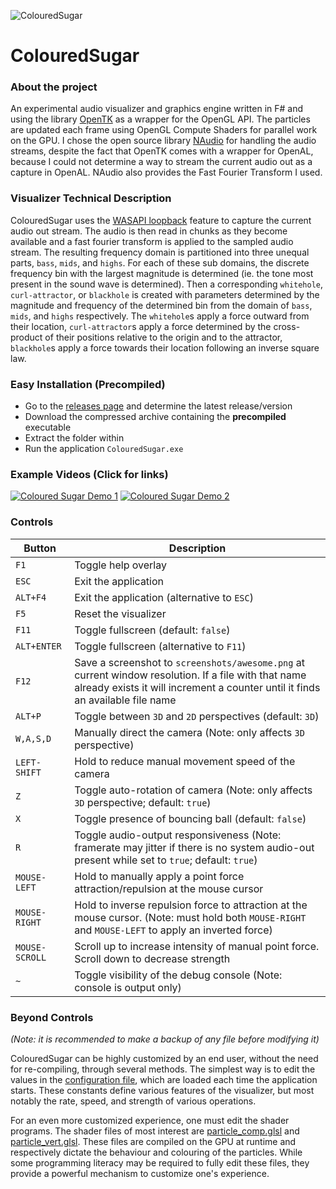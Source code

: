 ﻿![ColouredSugar](res/ColouredSugar.ico)
# ColouredSugar

### About the project
An experimental audio visualizer and graphics engine written in F# and using the library [OpenTK](https://github.com/opentk/opentk) as a wrapper for the OpenGL API.
The particles are updated each frame using OpenGL Compute Shaders for parallel work on the GPU.
I chose the open source library [NAudio](https://github.com/naudio/NAudio) for handling the audio streams, despite the fact that OpenTK comes with a wrapper for OpenAL, 
because I could not determine a way to stream the current audio out as a capture in OpenAL.
NAudio also provides the Fast Fourier Transform I used.

### Visualizer Technical Description
ColouredSugar uses the [WASAPI loopback](https://docs.microsoft.com/en-us/windows/win32/coreaudio/loopback-recording) 
feature to capture the current audio out stream. The audio is then read in chunks as they become available 
and a fast fourier transform is applied to the sampled audio stream. The resulting frequency domain is partitioned into three unequal parts, 
`bass`, `mids`, and `highs`. For each of these sub domains, the discrete frequency bin with the largest magnitude is determined 
(ie. the tone most present in the sound wave is determined). 
Then a corresponding `whitehole`, `curl-attractor`, or `blackhole` is created with parameters determined by the magnitude and frequency of the 
determined bin from the domain of `bass`, `mids`, and `highs` respectively. The `whitehole`s apply a force outward from their location, 
`curl-attractor`s apply a force determined by the cross-product of their positions relative to the origin and to the attractor, 
`blackhole`s apply a force towards their location following an inverse square law.

### Easy Installation (Precompiled)
- Go to the [releases page](https://github.com/ryco117/ColouredSugar/releases) and determine the latest release/version
- Download the compressed archive containing the **precompiled** executable
- Extract the folder within
- Run the application `ColouredSugar.exe`

### Example Videos (Click for links)
[![Coloured Sugar Demo 1](https://img.youtube.com/vi/p_YMFBeia4w/0.jpg)](https://www.youtube.com/watch?v=p_YMFBeia4w "Coloured Sugar Demo 1")
[![Coloured Sugar Demo 2](https://img.youtube.com/vi/tWfhWh-3q38/0.jpg)](https://www.youtube.com/watch?v=tWfhWh-3q38 "Coloured Sugar Demo 2")

### Controls
| Button | Description |
| ------ | ----------- |
| `F1`   | Toggle help overlay |
| `ESC`  | Exit the application |
| `ALT+F4`  | Exit the application (alternative to `ESC`) |
| `F5`  | Reset the visualizer |
| `F11`  | Toggle fullscreen (default: `false`) |
| `ALT+ENTER`  | Toggle fullscreen (alternative to `F11`) |
| `F12` | Save a screenshot to `screenshots/awesome.png` at current window resolution. If a file with that name already exists it will increment a counter until it finds an available file name |
| `ALT+P`  | Toggle between `3D` and `2D` perspectives (default: `3D`) |
| `W,A,S,D` | Manually direct the camera (Note: only affects `3D` perspective) |
| `LEFT-SHIFT` | Hold to reduce manual movement speed of the camera |
| `Z` | Toggle auto-rotation of camera (Note: only affects `3D` perspective; default: `true`) |
| `X` | Toggle presence of bouncing ball (default: `false`) |
| `R` | Toggle audio-output responsiveness (Note: framerate may jitter if there is no system audio-out present while set to `true`; default: `true`) |
| `MOUSE-LEFT` | Hold to manually apply a point force attraction/repulsion at the mouse cursor |
| `MOUSE-RIGHT` | Hold to inverse repulsion force to attraction at the mouse cursor. (Note: must hold both `MOUSE-RIGHT` and `MOUSE-LEFT` to apply an inverted force) |
| `MOUSE-SCROLL` | Scroll up to increase intensity of manual point force. Scroll down to decrease strength |
| `~` | Toggle visibility of the debug console (Note: console is output only) |

### Beyond Controls
*(Note: it is recommended to make a backup of any file before modifying it)*

ColouredSugar can be highly customized by an end user, without the need for re-compiling, 
through several methods. The simplest way is to edit the values in the [configuration file](config.json), 
which are loaded each time the application starts. These constants define various features of the visualizer, 
but most notably the rate, speed, and strength of various operations. 

For an even more customized experience, one must edit the shader programs. The shader files of most interest are 
[particle_comp.glsl](shaders/particle_comp.glsl) and [particle_vert.glsl](shaders/particle_vert.glsl). 
These files are compiled on the GPU at runtime and respectively dictate the behaviour and colouring of the particles. 
While some programming literacy may be required to fully edit these files, they provide a powerful mechanism to 
customize one's experience.
